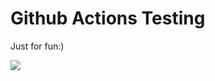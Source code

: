 # Github Actions Testing

Just for fun:)

![](https://github.com/Danielhu229/github-actions-test/workflows/Rust/badge.svg)